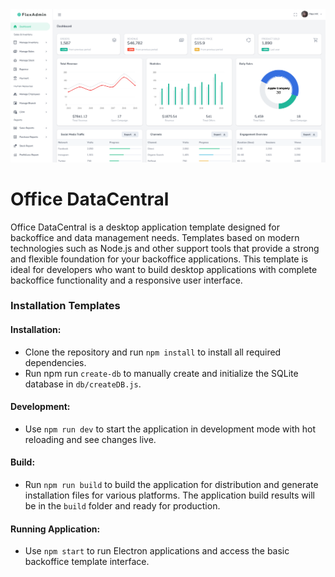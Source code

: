 <img src="./assets/sss.png">

# Office DataCentral

Office DataCentral is a desktop application template designed for backoffice and data management needs. Templates based on modern technologies such as Node.js and other support tools that provide a strong and flexible foundation for your backoffice applications. This template is ideal for developers who want to build desktop applications with complete backoffice functionality and a responsive user interface.

### Installation Templates

#### Installation:
- Clone the repository and run `npm install` to install all required dependencies.
- Run npm run `create-db` to manually create and initialize the SQLite database in `db/createDB.js`.

#### Development:
- Use `npm run dev` to start the application in development mode with hot reloading and see changes live.

#### Build:
- Run `npm run build` to build the application for distribution and generate installation files for various platforms. The application build results will be in the `build` folder and ready for production.

#### Running Application:
- Use `npm start` to run Electron applications and access the basic backoffice template interface.
